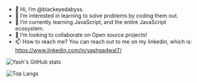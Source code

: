 - 👋 Hi, I’m @blackeyedabyss.
- 👀 I’m interested in learning to solve problems by coding them out.
- 🌱 I’m currently learning JavaScript, and the entire JavaScript ecosystem.
- 💞️ I’m looking to collaborate on Open source projects!
- 📫 How to reach me? You can reach out to me on my linkedin, which is: https://www.linkedin.com/in/yashgadwal7/

![Yash's GitHub stats](https://github-readme-stats.vercel.app/api?username=blackeyedabyss&show_icons=true&theme=gruvbox)

![Top Langs](https://github-readme-stats.vercel.app/api/top-langs/?username=blackeyedabyss&layout=compact&theme=gruvbox)





<!---
blackeyedabyss/blackeyedabyss is a ✨ special ✨ repository because its `README.md` (this file) appears on your GitHub profile.
You can click the Preview link to take a look at your changes.
--->
